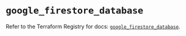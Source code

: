 # `google_firestore_database`

Refer to the Terraform Registry for docs: [`google_firestore_database`](https://registry.terraform.io/providers/hashicorp/google/6.23.0/docs/resources/firestore_database).
